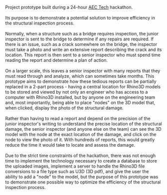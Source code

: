 Project prototype built during a 24-hour <a href='https://www.aectech.us/'>AEC Tech</a> hackathon.
<br>
<br>
Its purpose is to demonstrate a potential solution to improve efficiency in the structural inspection process.
<br>
<br>
Normally, when a structure such as a bridge requires inspection, the junior inspector is sent to the bridge to determine if any repairs are required. If there is an issue, such as a crack somewhere on the bridge, the inspector must take a photo and write an extensive report describing the crack and its location. This report is then sent to a senior inspector who must spend time reading the report and determine a plan of action.
<br>
<br>
On a larger scale, this leaves a senior inspector with many reports that they must read through and analyze, which can sometimes take months. This prototype aims to demonstrate how these tedious reports can be partially replaced in a 2-part process - having a central location for Rhino3D models to be stored and viewed by not only an engineer who has access to a computer with Rhino3D installed, but by anyone on the engineering team and, most importantly, being able to place "nodes" on the 3D model that, when clicked, display the photo of the structural damage.
<br>
<br>
Rather than having to read a report and depend on the precision of the junior inspector's writing to understand the precise location of the structural damage, the senior inspector (and anyone else on the team) can see the 3D model with the node at the exact location of the damage, and click on the node to view the photo of it. With hundreds of reports, this would greatly reduce the time it would take to locate and assess the damage.
<br>
<br>
Due to the strict time constraints of the hackathon, there was not enough time to implement the technology necessary to create a database to store the uploaded images, implement a server to handle the Rhino3D file conversions to a file type such as U3D (3D pdf), and give the user the ability to add a "node" to the model, but the purpose of this prototype was to demonstrate one possible way to optimize the efficiency of the structural inspection process.
